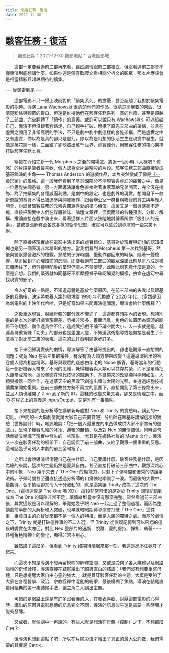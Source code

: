 ```yaml
---
title: 駭客任務：復活
date: 2021-12-30
---
```


# [駭客任務：復活](https://en.wikipedia.org/wiki/The_Matrix_Resurrections)

> 觀影日期：2021-12-30
> 觀影地點：百老匯影城

　　這部一定要看過前三部再來看，雖然劇情跟前三部獨立，但沒看過前三部會不懂導演到底想講什麼。如果你還是個喜歡爬文看相關分析文的觀眾，那本片應該會是相當精彩且超越期待的續集。

--- 從頭雷到尾 ---

　　這部電影不只一掃上映前對於「續集系列」的擔憂，甚至超越了我對於續集電影的期待。導演 [Lana Wachowski](https://en.wikipedia.org/wiki/The_Wachowskis) 很清楚他們的作品、很清楚高層要的東西、很清楚粉絲與觀眾的胃口，但還是維持他們在駭客任務系列一貫的作風，甚至是超越了三部曲，完全翻轉了「續作」的意義。或許可以說只有 Wachowskiｓ 可以超越自己，導演不但沒跟著套路走，自己親手打破、解構了原先三部曲的架構，並且在虛實之間用了非常高明的手法，不只是劇中劇中劇這樣的套娃架構，而是虛實之中又有虛實，你以為是真的卻只是虛幻，你以為是幻想的卻活生生在現實中發生。就像是萬花筒一樣，三面鏡子卻映照出萬千世界，虛實難分，用駭客任務的核心架構打破駭客任務本身。

　　緊接在介紹完新一代 Morpheus 之後的開場戲，將近一個小時（大概吧？體感）的片段是筆者最喜歡、個人認為全片最精彩的片段。駭客任務三部曲直接變成基哥飾演的主角—— Thomas Anderson 的遊戲作品，本片突然變成了像是[《一級玩家》](https://en.wikipedia.org/wiki/Ready_Player_One_(film))的風格。這一段我們看到了基哥深陷分不清現實與虛幻的痛苦之中，像是一位思覺失調患者。另一方面導演讓角色直接對著東家華納兄弟開罵，完全沒在掩飾，為了拍續集的各種威逼利誘，是劇中的設定、也是劇外的現實。想開發下一款新遊戲的基哥不得已被迫參與開發續作，跟著辦公室一群自稱粉絲的員工與年輕人開會，討論著駭客任務的元素與觀眾喜愛的核心價值。這裏又是一個導演毫不遮掩，直接把現實中人們在媒體雜誌、論壇文章裡，侃侃而談的各種預測、分析、解構、推論直接在戲中演出來，看著這群人片面又狹隘地討論著所謂「吸引人的元素」，甚或擴張解釋至各式各樣的哲學思想，確實可以感受到導演的一些哭笑不得。

　　除了直接將現實放在電影中演出來的虛實錯位，基哥對於現實與幻想的認知模糊也是另一個表現非常精彩的地方。當我們看到 Morpheus 第一次找到基哥，然後與警察爆發激烈的槍戰，熟悉的子彈時間、慢動作都回來的時候，隨著一聲槍響，基哥回到了心理諮商的房間。即便看過前三部曲的觀眾深諳此刻基哥八成是被母體困住了，但剪接與配樂的呈現仍讓人不禁懷疑，此時此刻究竟什麼是真的、什麼是妄想。我們的緊張就如同基哥不斷摩擦褲子確認觸覺的模樣，拚命在虛幻中尋找現實的影子。

　　令人好奇的一點是，不知道母體是基於什麼原因，在前三部曲的失敗以及跟基哥的互動後，決定將豢養人類的環境從 1990 年代換成了 2020 年代。（當然是因為新電影的上映年代哈哈，只是好奇如果去問導演這問題，導演會給什麼解釋？）

　　之後重返現實、脫離母體的部分就不贅述了，這邊都算預期內的表現。想特別提的是本次的武打戲表現很差，剪接非常多、畫面混亂，角色的位置因為鏡頭的關係不停切換、動作連貫性不佳，造成武打戲不論不論空間大小，人一多就是亂。就連基哥重新練「功夫」的部分也是差強人意，不知道武術指導或是剪接是發生了什麼事？對比前三集的表現，這次的武打戲明顯退步許多。

　　接下來回歸現實後的劇情，導演解答了由基哥提出的、卻也是觀眾一直想問的問題：究竟 Neo 在第三集的犧牲，有沒有為人類方帶來改變？這邊導演給出的答卷個人認為相當精彩。基哥與觀眾的疑惑由年老的 Niobe 解答，基哥當年的行動給一部份機器人帶來了不同的思維，覺得機器與人類可以共存共榮，而不是單純把人類當成當池。這段畫面在現代技術的幫助下，基哥帶來的改變顯得栩栩如生。人類與機器一同合作，在遮蔽天空的黑雲下創造出類似太陽的光照，並透過細胞技術讓農業開始復興。在前三部曲雙方勢不兩立的氛圍下，直接開創了第三條路出來，並且人類也離開了 Zion 到了新的 IO，這樣的改變又驚又喜，卻又是情理之中。而 IO 在程式上的意義是 Input/Output，又是別有一番趣味。

　　接下來想談的是分析師在講解新母體對 Neo 和 Trinity 的實驗時，講到的一句話。（中間的一大串劇情就請大家自己去觀賞吧）分析師在跟基哥講解這次的實驗（世界設計）時，嘲諷地說：「把一個人最重要的東西做成供大家不斷賞玩的遊戲。」，呈現了機器思維的冰冷、邏輯的無情、以及對 Neo 的無情調侃。同時這句話無疑又嘲諷了現實中發生的一些現象，尤其是在網路社群的 Meme 文化，導演又一次在駭客任務的框架下，自己調侃了前三部曲，又給了觀眾一個重重的反思。這句話幾乎可列入本劇的前三金句裡了。

　　之所以會說導演很清楚自己在拍什麼、自己要講什麼、駭客任務是什麼，是因為總的來說，這次的主題仍然是愛與自由。甚至直接打破前三部曲中，觀眾深烙心中的印象，Neo 幾乎失去了 The One 的超能力，只剩下子彈時間和優秀的防護罩法術。子彈時間甚至還直接透過分析師的口痛快地嘲諷了一波。而最後的大戰中，最期待、合乎情理卻又令人十分激動的，就是這集讓 Trinity 成為了這次的 The One。（這樣還算是 The One 嗎 XD）。這段非常可惜的是對於 Trinity 回復記憶到成為 The One 的鋪陳非常不足，讓情緒堆疊並沒有那麼完整。雖然看過前三部曲後，其實這段是可以理解的，畢竟她幾乎跟 Neo 一起走過了整個過程。而因為整齣劇前半部的大解析和大突破，也早就暗暗期待導演會打破「The One」這件事，畢竟自由的心智從來都不是一個人的特權，而是人類的獨特之處。而基於劇情之下，Trinity 就是打破這件事的不二人選。但 Trinity 從恢復記憶到可以飛翔的這段轉變實在太匆促，對比 Neo 整部片的迷惘、脫離、愛的堅持、掙扎、執著⋯⋯各種角色精神上的變化，顯得非常不用心。

　　雖然講了這麼多，但看到 Trinity 如期待飛起來那一刻，我還是忍不住歡呼了起來。

　　而這次不知是導演不想再留模糊的解釋空間，又或是受夠了各大媒體以及網路論壇的奇怪詮釋，導演直接在結尾給出了超級直白的結語：「我們沒有想要重寫母體，只是想提醒大家自由心靈的強大。」就是貫穿駭客任務的主題。大概是受夠了大家在各種哲學、政治、宗教詮釋中混亂的紛爭，最後模糊了焦點，導演在結尾直接用經典的第一集結尾手法，讓主角二人講出主題。

　　可惜的是網路上還是有許多沒看懂的人，在發表喜歡、討厭這部電影的心得時，講出的原因與電影想傳的訊息完全不同，導演的訊息似乎還是需要一些時間才能夠發酵。

　　又或者，就像劇中一再說的，有些人就是想活在母體（控制）之下，不想那麼自由？

　　但導演也想到這點了吧，所以在片尾彩蛋才給出了真正的最大公約數，我們需要的其實是 Catrix。
